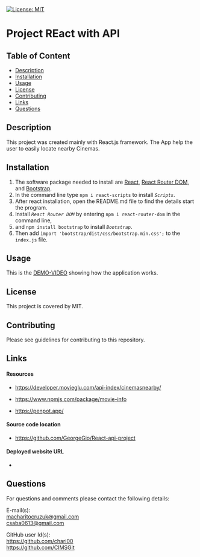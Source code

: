 [![License: MIT](https://img.shields.io/badge/License-MIT-yellow.svg)](https://opensource.org/licenses/MIT)

# **Project REact with API**

  ## Table of Content 
- [Description](#Description)
- [Installation](#Installation)
- [Usage](#Usage)
- [License](#License)
- [Contributing](#Contributing)
- [Links](#Links)
- [Questions](#Questions)

## Description
This project was created mainly with React.js framework. The 
App help the user to easily locate nearby Cinemas. 

## Installation 
1. The software package needed to install are [React](https://reactjs.org/docs/getting-started.html), [React Router DOM](https://www.npmjs.com/package/react-router-dom), and [Bootstrap](https://react-bootstrap.github.io/getting-started/introduction/).
2. In the command line type `npm i react-scripts` to install _`Scripts`_.
3. After react installation, open the README.md file to find the details start the program.
4. Install _`React Router DOM`_ by entering `npm i react-router-dom` in the command line,
5. and `npm install bootstrap` to install _`Bootstrap`_.
6. Then add `import 'bootstrap/dist/css/bootstrap.min.css';` to the `index.js` file.

## Usage
This is the [DEMO-VIDEO]() showing how the application works.

## License
This project is covered by MIT.

## Contributing
Please see guidelines for contributing to this repository.

## Links

#### Resources 
- https://developer.movieglu.com/api-index/cinemasnearby/ 

- https://www.npmjs.com/package/movie-info 

- https://penpot.app/ 


#### Source code location

- https://github.com/GeorgeGio/React-api-project 

#### Deployed website URL

- 

## Questions
For questions and comments please contact the following details:

E-mail(s): <br>
macharitocruzuk@gmail.com <br>
 csaba0613@gmail.com

GitHub user Id(s):<br>
 https://github.com/chari00 <br>
https://github.com/CIMSGit
  
